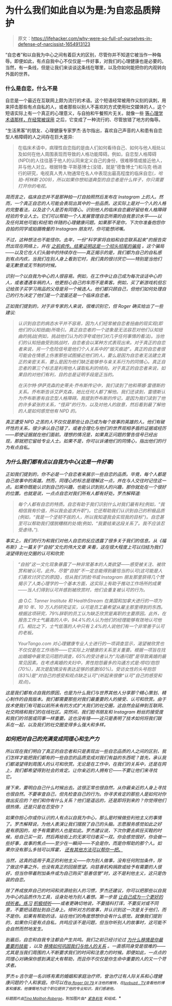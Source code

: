 # 为什么我们如此自以为是:为自恋品质辩护

> 原文：<https://lifehacker.com/why-were-so-full-of-ourselves-in-defense-of-narcissist-1654913123>

“自恋者”和以自我为中心之间有着巨大的区别，尽管你并不知道它被当作一种侮辱。即便如此，有点自我中心不仅仅是一件好事，对我们的心理健康也是必要的。当然，有一条线，但是让我们来谈谈这条线在哪里，以及你如何能把你的内观转向外面的世界。



### 什么是自恋，什么不是

自恋是一个最近在互联网上颇为流行的术语。这个短语经常被用作尖刻的讽刺，用来抨击那些有点自私的人，或者那些以别人不喜欢的方式使用社交媒体的人，这个短语实际上有一个真正的心理意义，与自拍和午餐照片无关。就像一些 [等心理学术语那样，在经常被误用](http://lifehacker.com/this-video-explains-four-psychological-terms-you-may-be-1653424393) 之后，它变成了一种流行的、尽管放错了地方的侮辱。

“生活黑客”的朋友、心理健康专家罗杰·吉尔指出，喜欢自己声音的人和患有自恋型人格障碍的人之间存在巨大差异:

> 在临床术语中，病理性自恋指的是由人们如何看待自己、如何与他人相处以及如何在他人周围表现而导致的人格功能障碍。例如，自恋型人格障碍(NPD)的人往往基于他人的认同来定义自己的身份，很难移情或接近他人，并与他人对立。根据特鲁·平斯基博士(没错，就是“德鲁博士”)和马克·杨进行的研究，电视真人秀人物通常在名人中表现出最高程度的临床自恋([](http://www.amazon.com/The-Mirror-Effect-Celebrity-Narcissism/dp/B002NSLMUE?asc_campaign=InlineText&asc_refurl=https://lifehacker.com/why-were-so-full-of-ourselves-in-defense-of-narcissist-1654913123&asc_source=&tag=kinjalifehackerlink-20)*，哈珀-柯林斯 2009)，所以如果你想知道典型的自恋者是什么样子，你只需要打开你的电视。*

*简而言之，临床自恋并不是那种拍一打自拍照然后发布在 Instagram 上的人。然而，一个真正自恋的人可能会表现出其中的一些品质。这实际上是对一个人的人格的完整看法，以及这个人是否有同理心。识别他人的临床自恋最好留给有人格障碍经验的专业人士。它们可以帮助一个人发展管理自恋所需的自我意识水平——以及任何其他可能(和经常)伴随的心理健康问题。如果那不是你，下次你准备抱怨你自拍的同学或拍摄晚餐的 Instagram 朋友时，你可能想闭嘴。*

*不过，这种想法也不能怪你。去年，一份“科学家将自拍和自恋联系起来”的报告突然出现在网络上，并在 [之前疯传。结果证明这是一个彻头彻尾的骗局](http://www.psychologytoday.com/blog/keep-it-in-mind/201405/selfies-facebook-and-narcissism-whats-the-link) 。这个骗局——以及它在人们头脑中的持续存在——真正揭示的是，我们都为自己的自私感到有点内疚，当我们在别人身上看到它时，我们真的很讨厌它——特别是当他们毫无歉意或无节制的时候。*

*识别一个以自我为中心的人很容易。例如，在工作中让自己成为每次谈话中心的人，或者遭遇车祸的人，他更担心自己的车而不是乘客。例如，买了新游戏机但忘记给孩子买学习用品的父母是另一个候选人。他们都只顾自己，但他们如何处理自己的行为决定了他们是一个混蛋还是一个临床自恋者。*

*正如我们提到的，对于非专家的人来说，很难识别它，但 Roger 确实给出了一些建议:*

> *认识到自恋的病态水平并不容易，因为人们经常被自恋者扭曲的现实观(即他们的认知扭曲)所吸引。真正自恋者的一个迹象是无法容忍对他们认知扭曲的挑战(例如，挑战他们认为的浮夸或他们对几乎任何事情的看法)。当他们的认知扭曲受到挑战时，自恋者会以某种方式表现出来。对于真正的自恋者来说，另一个危险信号是他们个人关系中的“毁灭痕迹”。真正的自恋者很可能会在情感上伤害那些试图接近他们的人，要么是因为自恋者无法建立真正的亲密关系，要么是因为他们缺乏能够参与亲关系行为的同情心。真正自恋者的第三个标志是利用他人谋取私利的倾向。对于真正的自恋者来说，如果目的对他们有利，目的总是证明手段是正当的。*
> 
> *在沃尔特·伊萨克森的史蒂夫·乔布斯传记中，我们读到了他和蒂娜·雷德斯的关系。乔布斯告诉艾萨克森，她比任何人都了解他。我们还读到，雷德斯认为乔布斯患有自恋型人格障碍。我提到乔布斯的传记，是因为我们读到了他的许多紧张的关系，“怪异”的行为，以及对他人的敌意，然后看到最了解他的人是如何感觉他有 NPD 的。*

*真正遭受 NPD 之苦的人不仅仅是那些让自己成为每个故事的英雄的人。他们有破坏性的关系，很少承认自己错了，或者合理化与他们的世界观相矛盾的证据或经历——即使证据就在他们面前。理想的情况是，如果真正问题的警告信号已经出现，那就把它留给专业人士。如果不是，你可以诉诸他们的同情心，指出他们的行为有点自私。*

### *为什么我们都有点以自我为中心(这是一件好事)*

*正如我们提到的，你不必是一个自恋者来展示一些自恋的品质。毕竟，每个人都是自己故事中的英雄。然而，同理心的标志是理解这一点，并在与人交往时记住这一点。如果你既能认识到自己的兴趣，也能认识到别人的兴趣，那你就处在一个很好的位置。也就是说，一点点自恋对我们所有人都有好处。罗杰解释道:*

> *每个人都有自恋的特质。自恋有助于我们识别什么对我们最有利(例如，“我相信我有价值，所以我会追求升职”)。它还帮助我们认识到自己的积极品质(例如，“我是一个坚韧不拔的人，所以我知道我会实现我的目标”)。自恋甚至可以帮助我们摆脱糟糕的处境(例如，“我要结束这段关系了。我不应该忍受虐待。”).*

*事实上，我们的行为和我们对他人自恋的反应透露了很多关于我们的信息。从《福布斯》上一篇关于“自拍”文化的伟大文章 来看，这在很大程度上可以归结为我们渴望得到社交圈的认可和欣赏:*

> *“自拍”这一文化现象暴露了一种非常基本的人类欲望——感受被关注、被欣赏和被认可。此外，尽管“自拍”不一定总能得到最恰当的认可(这可能是人们喜欢讨厌它的原因)，但从我们的脸书或 Instagram 朋友那里获得几个赞揭示了人类心理学的一个基本方面，这实际上有助于推动工作场所的成果——当人们得到认可并感到被欣赏时，他们会重复被认可的行为。*
> 
> *由 O.C. Tanner Institute 和 HealthStream 在美国和加拿大进行的一项为期 10 年、10 万人的研究证实，认可是员工最希望从雇主那里得到的东西。根据这项研究，79%辞职的员工认为缺乏欣赏是离职的主要原因。此外，在报告工作士气最高的人中，94.4%的人认为他们的经理能够有效地认可他们。相比之下，士气低落的人中只有 2.4%的人说他们有一个非常善于认可的老板。*
> 
> *YourTango.com 对心理健康专业人士进行的一项调查显示，渴望被欣赏也不仅仅是在工作场所——它实际上对健康的关系至关重要。根据一项旨在找出婚姻中最常见问题的调查，65%的受访者认为“沟通问题”是导致离婚的最常见因素。在考虑离婚的夫妇中，男性抱怨最多的沟通方式是:唠叨/抱怨(70%)，其次是配偶没有表达足够的感激(60%)。受访女性的头号抱怨(83%)是“对自己的感受和观点缺乏认可”(听起来很像“认可”自己的感受和观点)。*

*这是我们都有点自我的原因，也是为什么我们与世界其他人分享那个精心策划、精心制作的自我版本。我们都需要那些对我们最重要的人的接受、认可和欣赏。由于技术使我们有可能以前所未有的方式扩大我们的社交圈，这自然会延伸到互联网、社交网络和我们的在线社区。突然间，我们脸书朋友和 Instagram 粉丝的接受度和我们的邻居或同事一样重要。这也没有错——这只是表明了技术如何将我们联系在一起，以及我们的社交圈变得多么强大和多样。*

### *如何把对自己的充满变成同理心和生产力*

*所以现在我们明白了真正的自恋者和只是表现出一些自恋品质的人之间的区别，我们怎样才能把我们都有的一些自恋的品质变成对我们有益的东西呢？首先，承认我们都渴望得到周围人的认可和欣赏。无论是在工作中，在我们的关系中，还是在网上，我们都希望得到社会的肯定。让你亲近的人拥有它——不要让他们来寻找它。*

*接下来，要明白自己什么时候出去。这很正常也很自然，从你最亲近的人身上寻找也很自然。不要审查自己，但先检查自己的行为。你寻求肯定的那些人是如何对你做出反应的？他们和你有什么关系？他们是遥远的，还是即将到来的？你觉得他们很热情，还是只是在忍受你？*

*如果你担心你或你认识的人有点以自我为中心，那么是时候做些利他主义的事情了。罗杰解释说，为他人表演让我们摆脱了自己的头脑。志愿服务感觉如此之好 是有原因的，给予有需要的人也是如此。罗杰建议说，下次你要去疯狂买鞋的时候，给自己买一双，然后再给街上的无家可归者买一双。你会感觉很好，你会做一些好事，故事的焦点——至少在一瞬间——不会是你，而是你帮助的那个人。如果你没有那么多钱可以挥霍， [还有其他方法可以帮你一把。](http://lifehacker.com/how-can-i-contribute-to-charities-without-donating-mone-1450001098)*

*当然，这真的适用于真正的利他主义——你为别人做事，没有任何附加条件，除了做这件事之外，也没有真正的回报愿望。向慈善机构捐款或给予有需要的人很好，但当你带着附加条件或为自己购买“慈善信誉”时，这不是利他主义，这只是伪装的自恋。*

*除了养成放弃自己的时间和资源给别人的习惯，罗杰还建议，你可以把那些以自我为中心的品质作为工具，设身处地为别人着想。第一步是 [让自己成为一个更好的倾听者。练习](https://lifehacker.com/how-can-i-improve-my-listening-skills-1333981305) [积极倾听](http://lifehacker.com/be-a-good-listener-328291)——或者更确切地说，不要插科打诨，不要反对或不同意，不要把话题扯到自己身上。倾听对方的故事，并认识到这一次是关于他们，而不是你。如果有帮助的话，站在他们的角度想想你会有什么感觉。就像我们提到的，如果你只是有点自私，共鸣应该不是问题，但当你听别人的故事时，这可能不会自然而然地发生。*

*到最后，自恋和自我专注都会产生共鸣。我们之前已经讨论过 [为什么移情是你最重要的技能](https://lifehacker.com/why-empathy-is-your-most-important-skill-and-how-to-pr-1505011685) ，以及 [移情如何巩固我们与他人的关系](http://lifehacker.com/this-video-explains-the-difference-between-empathy-and-1487494909) 。一直感同身受是很难的——尤其是当我们周围的人不断要求我们的时间和注意力的时候。即便如此，一点点的同理心对确保你感到满足大有帮助，而且你不仅仅是你生命中重要的人的又一个苛求者。*

*罗杰·s·吉尔是一名训练有素的婚姻和家庭治疗师，曾治疗过有人际关系和心理健康问题的个人和家庭。你可以在[<small>*@ Roger Gil 79*</small>](http://twitter.com/rogergil79)<small>*关注他的推特，在*</small>[<small>*luvbuzd . TV*</small>](http://luvbuzd.tv)<small>*查看他的博客和播客。他慷慨地为这个职位提供了他的专业知识，我们感谢他。*</small>*

*<small>*标题图片由*</small>[<small>*Tina Mailhot-Roberge*</small>](http://vervex.ca/)<small>*。附加图片由*</small> [<small>*紧急刹车*</small>](https://www.flickr.com/photos/evilerin/3060151161) <small>*和*</small><small>*组成。*</small>*